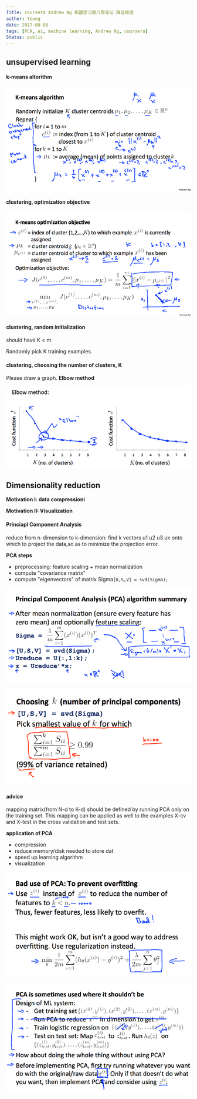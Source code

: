 ```yaml
---
Title: coursera Andrew Ng 机器学习第八周笔记 降低维度
author: Young
date: 2017-08-08
tags: [PCA, ai, machine learning, Andrew Ng, coursera]
Status: public
---
```

## unsupervised learning

#### k-means altorithm

![](./2017-08-08/k-means.png)

#### clustering, optimization objective

![](./2017-08-08/k-means-optimization.png)

#### clustering, random initialization

should have K < m

Randomly pick K training examples.

#### clustering, choosing the number of clusters, K

Please draw a graph. **Elbow method**

![](./2017-08-08/elbow-method.png)

## Dimensionality reduction

**Motivation I: data compressioni**

**Motivation II: Visualization**

#### Princiapl Component Analysis

reduce from n-dimension to k-dimension:
find k vectors u1 u2 u3 uk onto which to project the data,so as to minimize the projection error.

**PCA steps**

* preprocessing: feature scaling + mean normalization
* compute "covariance matrix"
* compute "eigenvectors" of matrix Sigma```[U,S,V] = svd(Sigma);```

![](./2017-08-08/pca-summary.png)

![](./2017-08-08/pca-choosek.png)

#### advice

mapping matrix(from N-d to K-d) should be defined by running PCA only on the training set.
This mapping can be applied as well to the examples X-cv and X-test in the cross validation and test sets.

**application of PCA**

* compression
 * reduce memory/disk needed to store dat
 * speed up learning algorithm
* visualization

![](./2017-08-08/pca-advice1.png)

![](./2017-08-08/pca-advice2.png)




